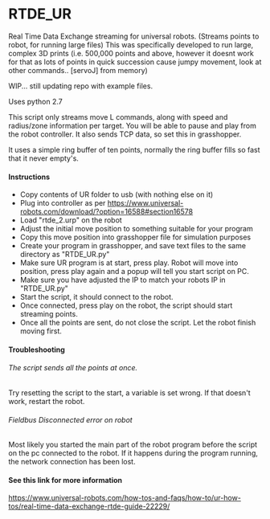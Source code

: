 # RTDE_UR
Real Time Data Exchange streaming for universal robots. (Streams points to robot, for running large files)
This was specifically developed to run large, complex 3D prints (i.e. 500,000 points and above, however it doesnt work for that as lots of points in quick succession cause jumpy movement, look at other commands.. [servoJ] from memory)

WIP... still updating repo with example files.

Uses python 2.7

This script only streams move L commands, along with speed and radius/zone information per target.
You will be able to pause and play from the robot controller.
It also sends TCP data, so set this in grasshopper.

It uses a simple ring buffer of ten points, normally the ring buffer fills so fast that it never empty's.

#### Instructions
- Copy contents of UR folder to usb (with nothing else on it)
- Plug into controller as per https://www.universal-robots.com/download/?option=16588#section16578
- Load "rtde_2.urp" on the robot
- Adjust the initial move position to something suitable for your program
- Copy this move position into grasshopper file for simulation purposes
- Create your program in grasshopper, and save text files to the same directory as "RTDE_UR.py"
- Make sure UR program is at start, press play. Robot will move into position, press play again and a popup will tell you start script on PC.
- Make sure you have adjusted the IP to match your robots IP in "RTDE_UR.py"
- Start the script, it should connect to the robot.
- Once connected, press play on the robot, the script should start streaming points.
- Once all the points are sent, do not close the script. Let the robot finish moving first.

#### Troubleshooting

###### The script sends all the points at once.
Try resetting the script to the start, a variable is set wrong. If that doesn't work, restart the robot.

###### Fieldbus Disconnected error on robot
Most likely you started the main part of the robot program before the script on the pc connected to the robot. If it happens during the program running, the network connection has been lost.

#### See this link for more information
https://www.universal-robots.com/how-tos-and-faqs/how-to/ur-how-tos/real-time-data-exchange-rtde-guide-22229/
